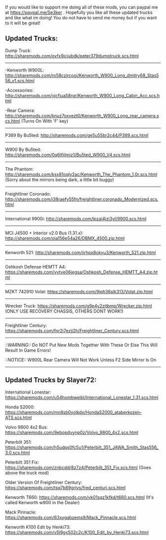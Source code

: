 If you would like to support me doing all of these mods, you can paypal me at https://paypal.me/Se3ker . Hopefully you like all these updated trucks and like what im doing! You do not have to send me money but if you want to it will be great!



Updated Trucks:
-------------------------------------

Dump Truck: http://sharemods.com/ovfx9icjubdk/peter379dumptruck.scs.html

-------------------------------------

  -Kenworth W900L: http://sharemods.com/ro58czircooi/Kenworth_W900_Long_dmitry68_Stas556_v1.scs.html

   -Accessories: http://sharemods.com/yjcfjua58rgr/Kenworth_W900_Long_Cabin_Acc.scs.html

   -Rear Camera: http://sharemods.com/knuz7oxvezt0/Kenworth_W900_Long_rear_camera.scs.html  (Turns On With 'F' key)

-------------------------------------

P389 By Bu5ted: http://sharemods.com/ge5u55br2c44/P389.scs.html

-------------------------------------

W900 By Bu5ted: http://sharemods.com/0q6lfijlmiz1/Bu5ted_W900_V4.scs.html

-------------------------------------

The Phantom: http://sharemods.com/ksx81oqly2ac/Kenworth_The_Phantom_1.0r.scs.html (Sorry about the mirrors being dark, a little bit buggy)

-------------------------------------

Freightliner Coronado: http://sharemods.com/i38raefy55fn/freightliner.coronado_Modernized.scs.html

-------------------------------------

International 9900i: http://sharemods.com/lpzai4jzi3yl/9900.scs.html

-------------------------------------

MCI J4500 + Interior v2.0 Bus (1.31.x): http://sharemods.com/oia156e54a26/DBMX_4500.zip.html

-------------------------------------

Kenworth 521: http://sharemods.com/jirhpx8okyu3/Kenworth_521.zip.html

-------------------------------------

Oshkosh Defense HEMTT A4: https://sharemods.com/vvtve06jegsa/Oshkosh_Defense_HEMTT_A4.zip.html

-------------------------------------

MZKT 742910 Volat: https://sharemods.com/9iph36slk313/Volat.zip.html

-------------------------------------

Wrecker Truck: https://sharemods.com/g9e4v2zitbmp/Wrecker.zip.html  (ONLY USE RECOVERY CHASSIS, OTHERS DONT WORK!)

-------------------------------------

Freightliner Century: https://sharemods.com/fnr2j7ezjj2h/Freightliner_Century.scs.html

-------------------------------------


*::WARNING::*  Do NOT Put New Mods Together With These Or Else This Will Result In Game Errors!

*::NOTICE::*   W900L Rear Camera Will Not Work Unless F2 Side Mirror Is On


---------------------------------------------------------------------------------------------------------------------------------------




Updated Trucks by Slayer72:
-------------------------------------

International Lonestar: https://sharemods.com/u54hombweibl/International_Lonestar_1.31.scs.html

Honda S2000: https://sharemods.com/mn8sb0yolkdx/HondaS2000_ataberkozen-ATS.scs.html

Volvo 9800 4x2 Bus: https://sharemods.com/9ebopdvynp0z/Volvo_9800_4x2.scs.html

Peterbilt 351: https://sharemods.com/h5udps0fc5u1/Peterbilt_351_JAWA_Smith_Stas556_3.0.scs.html

Peterbilt 351 Fix: https://sharemods.com/znbcddr8z7z4/Peterbilt_351_Fix.scs.html (Goes above the truck mod)

Older Version Of Freightliner Century: https://sharemods.com/tsq7b89grlvs/fred_centuri.scs.html

Kenworth T660: https://sharemods.com/vk01sqz1kfkd/t660.scs.html (It's called Kenworth w900 in the Dealer)

Mack Pinnacle: https://sharemods.com/63xygabzems9/Mack_Pinnacle.scs.html

Kenworth K100 Edit by Henki73: https://sharemods.com/v5l9gx502c2c/K100_Edit_by_Henki73.scs.html
     
